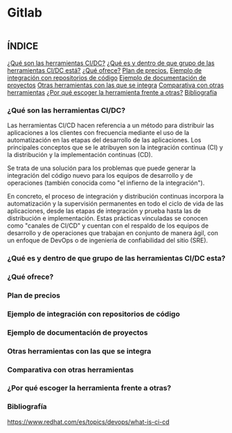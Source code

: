# Gitlab

<img src="">

## ÍNDICE
[¿Qué son las herramientas CI/DC?](#¿que-son-las-herramientas-ci/dc?)
[¿Qué es y dentro de que grupo de las herramientas CI/DC está?](#¿que-es-y-dentro-de-que-grupo-de-las-herramientas-ci/dc-esta?)
[¿Qué ofrece?](#¿que-ofrece?)
[Plan de precios.](#plan-de-precios.)
[Ejemplo de integración con repositorios de código](#ejemplo-de-integracion-con-repositorios-de-codigo)
[Ejemplo de documentación de proyectos](#ejemplo-de-documentación-de-proyectos)
[Otras herramientas con las que se integra](#otras-herramientas-con-las-que-se-integra)
[Comparativa con otras herramientas](#comparativa-con-otras-herramientas)
[¿Por qué escoger la herramienta frente a otras?](#¿por-que-escoger-la-herramienta-frente-a-otras?)
[Bibliografía](#bibliografía)

### ¿Qué son las herramientas CI/DC?

Las herramientas CI/CD hacen referencia a un método para distribuir las aplicaciones a los clientes con frecuencia mediante el uso de la automatización en las etapas del desarrollo de las aplicaciones. Los principales conceptos que se le atribuyen son la integración continua (CI) y la distribución y la implementación continuas (CD). 

Se trata de una solución para los problemas que puede generar la integración del código nuevo para los equipos de desarrollo y de operaciones (también conocida como "el infierno de la integración").

En concreto, el proceso de integración y distribución continuas incorpora la automatización y la supervisión permanentes en todo el ciclo de vida de las aplicaciones, desde las etapas de integración y prueba hasta las de distribución e implementación. Estas prácticas vinculadas se conocen como "canales de CI/CD" y cuentan con el respaldo de los equipos de desarrollo y de operaciones que trabajan en conjunto de manera ágil, con un enfoque de DevOps o de ingeniería de confiabilidad del sitio (SRE).



### ¿Qué es y dentro de que grupo de las herramientas CI/DC esta?

### ¿Qué ofrece?
### Plan de precios

### Ejemplo de integración con repositorios de código

### Ejemplo de documentación de proyectos

### Otras herramientas con las que se integra
### Comparativa con otras herramientas
### ¿Por qué escoger la herramienta frente a otras?

### Bibliografía
https://www.redhat.com/es/topics/devops/what-is-ci-cd
